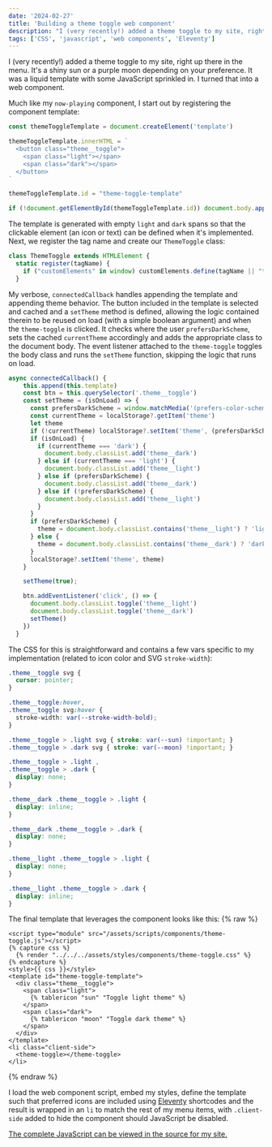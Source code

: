 ```yaml
---
date: '2024-02-27'
title: 'Building a theme toggle web component'
description: "I (very recently!) added a theme toggle to my site, right up there in the menu. It's a shiny sun or a purple moon depending on your preference. It was a liquid template with some JavaScript sprinkled in. I turned that into a web component."
tags: ['CSS', 'javascript', 'web components', 'Eleventy']
---
```

I (very recently!) added a theme toggle to my site, right up there in the menu. It's a shiny sun or a purple moon depending on your preference. It was a liquid template with some JavaScript sprinkled in. I turned that into a web component.<!-- excerpt -->

Much like my `now-playing` component, I start out by registering the component template:

```javascript
const themeToggleTemplate = document.createElement('template')

themeToggleTemplate.innerHTML = `
  <button class="theme__toggle">
    <span class="light"></span>
    <span class="dark"></span>
  </button>
`

themeToggleTemplate.id = "theme-toggle-template"

if (!document.getElementById(themeToggleTemplate.id)) document.body.appendChild(themeToggleTemplate)
```

The template is generated with empty `light` and `dark` spans so that the clickable element (an icon or text) can be defined when it's implemented. Next, we register the tag name and create our `ThemeToggle` class:

```javascript
class ThemeToggle extends HTMLElement {
  static register(tagName) {
    if ("customElements" in window) customElements.define(tagName || "theme-toggle", ThemeToggle)
  }
```

My verbose, `connectedCallback` handles appending the template and appending theme behavior. The button included in the template is selected and cached and a `setTheme` method is defined, allowing the logic contained therein to be reused on load (with a simple boolean argument) and when the `theme-toggle` is clicked. It checks where the user `prefersDarkScheme`, sets the cached `currentTheme` accordingly and adds the appropriate class to the document body. The event listener attached to the `theme-toggle` toggles the body class and runs the `setTheme` function, skipping the logic that runs on load.

```javascript
async connectedCallback() {
    this.append(this.template)
    const btn = this.querySelector('.theme__toggle')
    const setTheme = (isOnLoad) => {
      const prefersDarkScheme = window.matchMedia('(prefers-color-scheme: dark)').matches
      const currentTheme = localStorage?.getItem('theme')
      let theme
      if (!currentTheme) localStorage?.setItem('theme', (prefersDarkScheme ? 'dark' : 'light'))
      if (isOnLoad) {
        if (currentTheme === 'dark') {
          document.body.classList.add('theme__dark')
        } else if (currentTheme === 'light') {
          document.body.classList.add('theme__light')
        } else if (prefersDarkScheme) {
          document.body.classList.add('theme__dark')
        } else if (!prefersDarkScheme) {
          document.body.classList.add('theme__light')
        }
      }
      if (prefersDarkScheme) {
        theme = document.body.classList.contains('theme__light') ? 'light' : 'dark'
      } else {
        theme = document.body.classList.contains('theme__dark') ? 'dark' : 'light'
      }
      localStorage?.setItem('theme', theme)
    }

    setTheme(true);

    btn.addEventListener('click', () => {
      document.body.classList.toggle('theme__light')
      document.body.classList.toggle('theme__dark')
      setTheme()
    })
  }
```

The CSS for this is straightforward and contains a few vars specific to my implementation (related to icon color and SVG `stroke-width`):

```css
.theme__toggle svg {
  cursor: pointer;
}

.theme__toggle:hover,
.theme__toggle svg:hover {
  stroke-width: var(--stroke-width-bold);
}

.theme__toggle > .light svg { stroke: var(--sun) !important; }
.theme__toggle > .dark svg { stroke: var(--moon) !important; }

.theme__toggle > .light ,
.theme__toggle > .dark {
  display: none;
}

.theme__dark .theme__toggle > .light {
  display: inline;
}

.theme__dark .theme__toggle > .dark {
  display: none;
}

.theme__light .theme__toggle > .light {
  display: none;
}

.theme__light .theme__toggle > .dark {
  display: inline;
}
```

The final template that leverages the component looks like this:
{% raw %}
```liquid
<script type="module" src="/assets/scripts/components/theme-toggle.js"></script>
{% capture css %}
  {% render "../../../assets/styles/components/theme-toggle.css" %}
{% endcapture %}
<style>{{ css }}</style>
<template id="theme-toggle-template">
  <div class="theme__toggle">
    <span class="light">
      {% tablericon "sun" "Toggle light theme" %}
    </span>
    <span class="dark">
      {% tablericon "moon" "Toggle dark theme" %}
    </span>
  </div>
</template>
<li class="client-side">
  <theme-toggle></theme-toggle>
</li>
```
{% endraw %}

I load the web component script, embed my styles, define the template such that preferred icons are included using [Eleventy](https://www.11ty.dev/) shortcodes and the result is wrapped in an `li` to match the rest of my menu items, with `.client-side` added to hide the component should JavaScript be disabled.

[The complete JavaScript can be viewed in the source for my site.](https://github.com/cdransf/coryd.dev/blob/main/src/assets/scripts/components/theme-toggle.js)